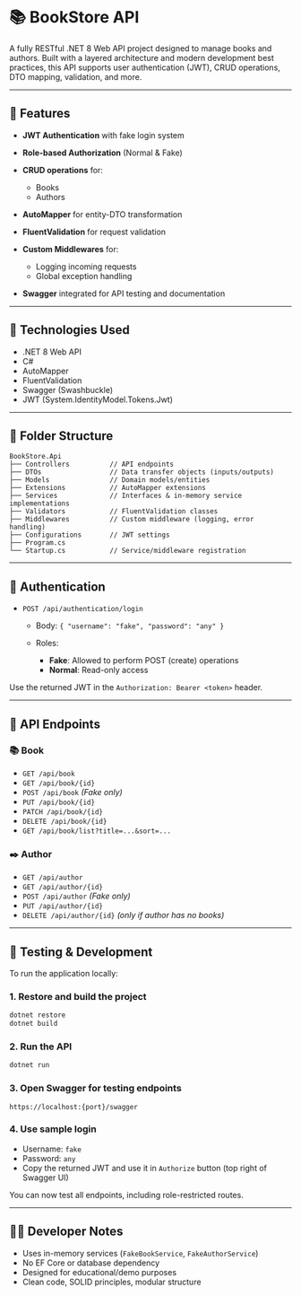 # 📚 BookStore API

A fully RESTful .NET 8 Web API project designed to manage books and authors. Built with a layered architecture and modern development best practices, this API supports user authentication (JWT), CRUD operations, DTO mapping, validation, and more.

---

## 🚀 Features

* **JWT Authentication** with fake login system
* **Role-based Authorization** (Normal & Fake)
* **CRUD operations** for:

   * Books
   * Authors
* **AutoMapper** for entity-DTO transformation
* **FluentValidation** for request validation
* **Custom Middlewares** for:

   * Logging incoming requests
   * Global exception handling
* **Swagger** integrated for API testing and documentation

---

## 🧱 Technologies Used

* .NET 8 Web API
* C#
* AutoMapper
* FluentValidation
* Swagger (Swashbuckle)
* JWT (System.IdentityModel.Tokens.Jwt)

---

## 📁 Folder Structure

```
BookStore.Api
├── Controllers          // API endpoints
├── DTOs                 // Data transfer objects (inputs/outputs)
├── Models               // Domain models/entities
├── Extensions           // AutoMapper extensions
├── Services             // Interfaces & in-memory service implementations
├── Validators           // FluentValidation classes
├── Middlewares          // Custom middleware (logging, error handling)
├── Configurations       // JWT settings
├── Program.cs
└── Startup.cs           // Service/middleware registration
```

---

## 🔐 Authentication

* `POST /api/authentication/login`

   * Body: `{ "username": "fake", "password": "any" }`
   * Roles:

      * **Fake**: Allowed to perform POST (create) operations
      * **Normal**: Read-only access

Use the returned JWT in the `Authorization: Bearer <token>` header.

---

## 📘 API Endpoints

### 📚 Book

* `GET /api/book`
* `GET /api/book/{id}`
* `POST /api/book` *(Fake only)*
* `PUT /api/book/{id}`
* `PATCH /api/book/{id}`
* `DELETE /api/book/{id}`
* `GET /api/book/list?title=...&sort=...`

### ✒️ Author

* `GET /api/author`
* `GET /api/author/{id}`
* `POST /api/author` *(Fake only)*
* `PUT /api/author/{id}`
* `DELETE /api/author/{id}` *(only if author has no books)*

---

## 🧪 Testing & Development

To run the application locally:

### 1. Restore and build the project

```bash
dotnet restore
dotnet build
```

### 2. Run the API

```bash
dotnet run
```

### 3. Open Swagger for testing endpoints

```
https://localhost:{port}/swagger
```

### 4. Use sample login

* Username: `fake`
* Password: `any`
* Copy the returned JWT and use it in `Authorize` button (top right of Swagger UI)

You can now test all endpoints, including role-restricted routes.

---

## 👩‍💻 Developer Notes

* Uses in-memory services (`FakeBookService`, `FakeAuthorService`)
* No EF Core or database dependency
* Designed for educational/demo purposes
* Clean code, SOLID principles, modular structure

